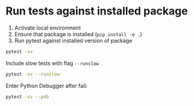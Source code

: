 # Run tests against installed package

1. Activate local environment
2. Ensure that package is installed (`pip install -e .`)
3. Run pytest against installed version of package

```bash
pytest -vv
```

Include slow tests with flag `--runslow`

```bash
pytest -vv --runslow
```

Enter Python Debugger after fail:

```bash
pytest -vv --pdb
```
